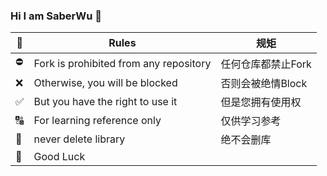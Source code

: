 ### Hi I am SaberWu 👋

📄| Rules | 规矩  |
|  ----  | ----  | --- |
⛔️| Fork is prohibited from any repository | 任何仓库都禁止Fork |
❌| Otherwise, you will be blocked | 否则会被绝情Block |
✅| But you have the right to use it | 但是您拥有使用权 |
🔠| For learning reference only | 仅供学习参考 |
🚫| never delete library | 绝不会删库 |
📣| Good Luck | 
